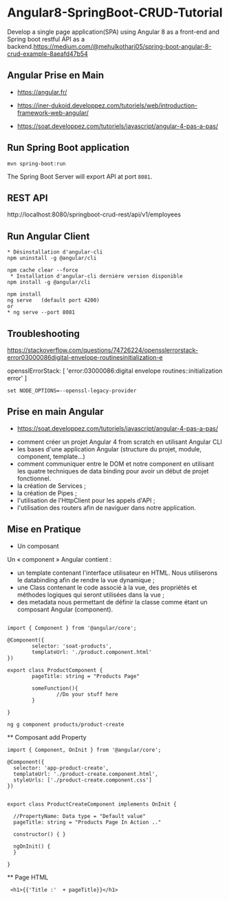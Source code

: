 # Angular8-SpringBoot-CRUD-Tutorial
Develop a single page application(SPA) using Angular 8 as a front-end and Spring boot restful API as a backend.https://medium.com/@mehulkothari05/spring-boot-angular-8-crud-example-8aeafd47b54


##  Angular  Prise en Main

* https://angular.fr/

* https://iner-dukoid.developpez.com/tutoriels/web/introduction-framework-web-angular/

* https://soat.developpez.com/tutoriels/javascript/angular-4-pas-a-pas/



## Run Spring Boot application
```
mvn spring-boot:run
```
The Spring Boot Server will export API at port `8081`.

##  REST API

http://localhost:8080/springboot-crud-rest/api/v1/employees

## Run Angular Client


```
* Désinstallation d'angular-cli
npm uninstall -g @angular/cli
```


```
npm cache clear --force
 * Installation d'angular-cli dernière version disponible
npm install -g @angular/cli
```

```
npm install
ng serve   (default port 4200)
or
* ng serve --port 8081
```

##   Troubleshooting

https://stackoverflow.com/questions/74726224/opensslerrorstack-error03000086digital-envelope-routinesinitialization-e

opensslErrorStack: [ 'error:03000086:digital envelope routines::initialization error' ]

```
set NODE_OPTIONS=--openssl-legacy-provider

```

## Prise en main Angular

* https://soat.developpez.com/tutoriels/javascript/angular-4-pas-a-pas/



- comment créer un projet Angular 4 from scratch en utilisant Angular CLI
- les bases d'une application Angular (structure du projet, module, component, template…)
- comment communiquer entre le DOM et notre component en utilisant les quatre techniques de data binding pour avoir un début de projet fonctionnel.
- la création de Services ;
- la création de Pipes ;
- l'utilisation de l'HttpClient pour les appels d'API ;
- l'utilisation des routers afin de naviguer dans notre application.


## Mise en Pratique

- Un composant

Un « component » Angular contient :

- un template contenant l'interface utilisateur en HTML. Nous utiliserons le databinding afin de rendre la vue dynamique ;
- une Class contenant le code associé à la vue, des propriétés et méthodes logiques qui seront utilisées dans la vue ;
- des metadata nous permettant de définir la classe comme étant un composant Angular (component).

```angular

import { Component } from '@angular/core';

@Component({
        selector: 'soat-products',
        templateUrl: './product.component.html'
})

export class ProductComponent {
        pageTitle: string = "Products Page"

        someFunction(){
                //Do your stuff here
        }

}
```


```
ng g component products/product-create
```

** Composant add Property

```
import { Component, OnInit } from '@angular/core';

@Component({
  selector: 'app-product-create',
  templateUrl: './product-create.component.html',
  styleUrls: ['./product-create.component.css']
})


export class ProductCreateComponent implements OnInit {
	
  //PropertyName: Data type = "Default value"
  pageTitle: string = "Products Page In Action .."

  constructor() { }

  ngOnInit() {
  }

}

```

** Page HTML 

```
 <h1>{{'Title :'  + pageTitle}}</h1>
```
